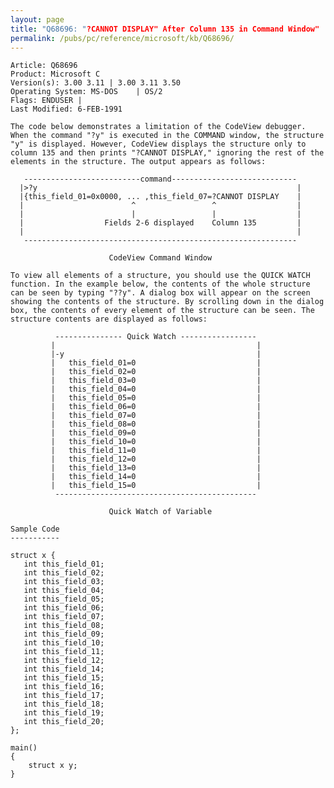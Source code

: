 ```yaml
---
layout: page
title: "Q68696: "?CANNOT DISPLAY" After Column 135 in Command Window"
permalink: /pubs/pc/reference/microsoft/kb/Q68696/
---
```


	Article: Q68696
	Product: Microsoft C
	Version(s): 3.00 3.11 | 3.00 3.11 3.50
	Operating System: MS-DOS    | OS/2
	Flags: ENDUSER |
	Last Modified: 6-FEB-1991
	
	The code below demonstrates a limitation of the CodeView debugger.
	When the command "?y" is executed in the COMMAND window, the structure
	"y" is displayed. However, CodeView displays the structure only to
	column 135 and then prints "?CANNOT DISPLAY," ignoring the rest of the
	elements in the structure. The output appears as follows:
	
	   --------------------------command----------------------------
	  |>?y                                                          |
	  |{this_field_01=0x0000, ... ,this_field_07=?CANNOT DISPLAY    |
	  |                        ^                 ^                  |
	  |                        |                 |                  |
	  |                  Fields 2-6 displayed    Column 135         |
	  |                                                             |
	   -------------------------------------------------------------
	
	                      CodeView Command Window
	
	To view all elements of a structure, you should use the QUICK WATCH
	function. In the example below, the contents of the whole structure
	can be seen by typing "??y". A dialog box will appear on the screen
	showing the contents of the structure. By scrolling down in the dialog
	box, the contents of every element of the structure can be seen. The
	structure contents are displayed as follows:
	
	          --------------- Quick Watch -----------------
	         |                                             |
	         |-y                                           |
	         |   this_field_01=0                           |
	         |   this_field_02=0                           |
	         |   this_field_03=0                           |
	         |   this_field_04=0                           |
	         |   this_field_05=0                           |
	         |   this_field_06=0                           |
	         |   this_field_07=0                           |
	         |   this_field_08=0                           |
	         |   this_field_09=0                           |
	         |   this_field_10=0                           |
	         |   this_field_11=0                           |
	         |   this_field_12=0                           |
	         |   this_field_13=0                           |
	         |   this_field_14=0                           |
	         |   this_field_15=0                           |
	          ---------------------------------------------
	
	                      Quick Watch of Variable
	
	Sample Code
	-----------
	
	struct x {
	   int this_field_01;
	   int this_field_02;
	   int this_field_03;
	   int this_field_04;
	   int this_field_05;
	   int this_field_06;
	   int this_field_07;
	   int this_field_08;
	   int this_field_09;
	   int this_field_10;
	   int this_field_11;
	   int this_field_12;
	   int this_field_14;
	   int this_field_15;
	   int this_field_16;
	   int this_field_17;
	   int this_field_18;
	   int this_field_19;
	   int this_field_20;
	};
	
	main()
	{
	    struct x y;
	}
